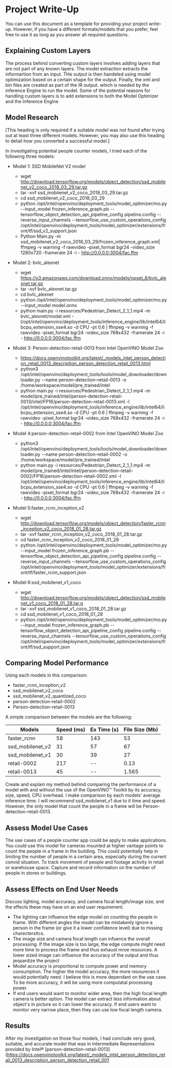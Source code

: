 # Project Write-Up

You can use this document as a template for providing your project write-up. However, if you have a different formats/models that you prefer, feel free to use it as long as you answer all required
questions.

## Explaining Custom Layers
The process behind converting custom layers involves adding layers that are not part of any known layers. The model extraction extracts the informartion from an input. THe output is then handeled using model optimization based on a certain shape for the output. Finally, the xml and bin files are created as part of the IR output. which is needed by the inference Engine to run the model.
Some of the potential reasons for handling custom layers is to add extensions to both the Model Optimizer and the Inference Engine

## Model Research

[This heading is only required if a suitable model was not found after trying out at least three
different models. However, you may also use this heading to detail how you converted 
a successful model.]

In investigating potential people counter models, I tried each of the following three models:

- Model 1: SSD MobileNet V2 model
  - wget http://download.tensorflow.org/models/object_detection/ssd_mobilenet_v2_coco_2018_03_29.tar.gz
  - tar -xvf ssd_mobilenet_v2_coco_2018_03_29.tar.gz
  - cd ssd_mobilenet_v2_coco_2018_03_29
  - python /opt/intel/openvino/deployment_tools/model_optimizer/mo.py --input_model frozen_inference_graph.pb --tensorflow_object_detection_api_pipeline_config pipeline.config --reverse_input_channels --tensorflow_use_custom_operations_config /opt/intel/openvino/deployment_tools/model_optimizer/extensions/front/tf/ssd_v2_support.json
  - Python Main.py -m ssd_mobilenet_v2_coco_2018_03_29/frozen_inference_graph.xml| ffmpeg -v warning -f rawvideo -pixel_format bgr24 -video_size 1280x720 -framerate 24 -i - http://0.0.0.0:3004/fac.ffm

  
- Model 2: bvlc_alexnet
  - wget https://s3.amazonaws.com/download.onnx/models/opset_8/bvlc_alexnet.tar.gz
  - tar -xvf bvlc_alexnet.tar.gz
  - cd bvlc_alexnet
  - python /opt/intel/openvino/deployment_tools/model_optimizer/mo.py --input_model model.onnx
  - python main.py -i resources/Pedestrian_Detect_2_1_1.mp4 -m bvlc_alexnet/model.xml -l/opt/intel/openvino/deployment_tools/inference_engine/lib/intel64/libcpu_extension_sse4.so -d CPU -pt 0.6 | ffmpeg -v warning -f rawvideo -pixel_format bgr24 -video_size 768x432 -framerate 24 -i - http://0.0.0.0:3004/fac.ffm


- Model 3: Person-detection-retail-0013 from Intel OpenVINO Model Zoo
  - https://docs.openvinotoolkit.org/latest/_models_intel_person_detection_retail_0013_description_person_detection_retail_0013.html
  - python3  /opt/intel/openvino/deployment_tools/tools/model_downloader/downloader.py --name person-detection-retail-0013 -o /home/workspace/model/pre_trained/intel
  - python main.py -i resources/Pedestrian_Detect_2_1_1.mp4 -m model/pre_trained/intel/person-detection-retail-0013/intel/FP16/person-detection-retail-0013.xml -l /opt/intel/openvino/deployment_tools/inference_engine/lib/intel64/libcpu_extension_sse4.so -d CPU -pt 0.6 | ffmpeg -v warning -f rawvideo -pixel_format bgr24 -video_size 768x432 -framerate 24 -i - http://0.0.0.0:3004/fac.ffm
  
- Model 4:person-detection-retail-0002 from Intel OpenVINO Model Zoo
    - python3  /opt/intel/openvino/deployment_tools/tools/model_downloader/downloader.py --name person-detection-retail-0002 -o /home/workspace/model/pre_trained/intel
    - python main.py -i resources/Pedestrian_Detect_2_1_1.mp4 -m model/pre_trained/intel/intel/person-detection-retail-0002/FP16/person-detection-retail-0002.xml -l /opt/intel/openvino/deployment_tools/inference_engine/lib/intel64/libcpu_extension_sse4.so -d CPU -pt 0.6 | ffmpeg -v warning -f rawvideo -pixel_format bgr24 -video_size 768x432 -framerate 24 -i - http://0.0.0.0:3004/fac.ffm

- Model 5:faster_rcnn_inception_v2

    - wget http://download.tensorflow.org/models/object_detection/faster_rcnn_inception_v2_coco_2018_01_28.tar.gz
    - tar -xvf faster_rcnn_inception_v2_coco_2018_01_28.tar.gz
    - cd faster_rcnn_inception_v2_coco_2018_01_28
    - python /opt/intel/openvino/deployment_tools/model_optimizer/mo.py --input_model frozen_inference_graph.pb --tensorflow_object_detection_api_pipeline_config pipeline.config --reverse_input_channels --tensorflow_use_custom_operations_config /opt/intel/openvino/deployment_tools/model_optimizer/extensions/front/tf/faster_rcnn_support.json
    
- Model 6:ssd_mobilenet_v1_coco
    - wget
http://download.tensorflow.org/models/object_detection/ssd_mobilenet_v1_coco_2018_01_28.tar.g
    - tar -xvf ssd_mobilenet_v1_coco_2018_01_28.tar.gz
    - cd ssd_mobilenet_v1_coco_2018_01_28
    - python /opt/intel/openvino/deployment_tools/model_optimizer/mo.py --input_model frozen_inference_graph.pb --tensorflow_object_detection_api_pipeline_config pipeline.config --reverse_input_channels --tensorflow_use_custom_operations_config /opt/intel/openvino/deployment_tools/model_optimizer/extensions/front/tf/ssd_support.json
    
## Comparing Model Performance

Using each models in this comparison:
- faster_rcnn_inception_v2
- ssd_mobilenet_v2_coco
- ssd_mobilenet_v2_quantized_coco
- person-detection-retail-0002
- Person-detection-retail-0013

A simple comparison between the models are the following:

| Models           | Speed (ms) | Ex Time (s) | File Size (Mb) |
|------------------|------------|-------------|----------------|
| faster_rcnn      | 58         | 143         | 53             |
| ssd_mobilenet_v2 | 31         | 57          | 67             |
| ssd_mobilenet_v1 | 30         | 39          | 27             |
| retail-0002      | 217        | --          | 0.13           |
| retail-0013      | 45         | --          | 1.565          |

Create and explain my method behind comparing the performance of a model with and without the use of the OpenVINO™ Toolkit by its accuracy, size, speed, CPU overhead.
I make comparison by each models' average inference time. I will recommend ssd_mobilenet_v1 due to it time and speed. However, the only model that count the people in a frame will be Person-detection-retail-0013.

## Assess Model Use Cases

The use cases of a people counter app could be apply to make applications. You could use this model for cameras mounted at higher vantage points to count the people in a frame in the building. This could potentially help in limiting the number of people in a certain area, especially during the current convid situation. To track movement of people and footage activity in retail or warehouse space. Capture and record information on the number of people in stores or buildings.

## Assess Effects on End User Needs

Discuss lighting, model accuracy, and camera focal length/image size, and the effects these may have on an end user requirement.

- The lighting can influence the edge model on counting the people in frame. With different angles the model can be mistakenly ignore a person in the frame (or give it a lower confidence level) due to missing charectersitcs.
- The image size and camera focal length can infuence the overall processing. If the image size is too large, the edge compute might need more time to process the frame and thus exhaust mroe resources. A lower sized image can influence the accuracy of the output and thus jeopardize the project
- Model accuracy is proportional to compute power and memory consumption. The higher the model accuracy, the more resoureces it would potentially need. I believe this is more dependant on the use case. To be more accuracy, it will be using more computatal processing power. 
-  If end users would want to monitor wider area, then the high focal length camera is better option. The model can extract less information about object's in picture so it can lower the accuracy. If end users want to monitor very narrow place, then they can use low focal length camera.

## Results

After my investigation on those four models, I had conclude very good, suitable, and accurate model that was in Intermediate Representations provided by Intel® [person-detection-retail-0013](https://docs.openvinotoolkit.org/latest/_models_intel_person_detection_retail_0013_description_person_detection_retail_001

